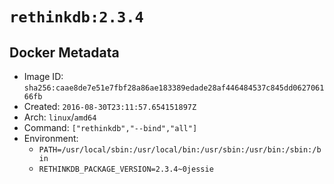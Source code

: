 # `rethinkdb:2.3.4`

## Docker Metadata

- Image ID: `sha256:caae8de7e51e7fbf28a86ae183389edade28af446484537c845dd062706166fb`
- Created: `2016-08-30T23:11:57.654151897Z`
- Arch: `linux`/`amd64`
- Command: `["rethinkdb","--bind","all"]`
- Environment:
  - `PATH=/usr/local/sbin:/usr/local/bin:/usr/sbin:/usr/bin:/sbin:/bin`
  - `RETHINKDB_PACKAGE_VERSION=2.3.4~0jessie`
